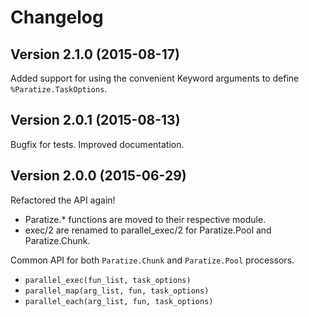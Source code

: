 Changelog
====

## Version 2.1.0 (2015-08-17)

Added support for using the convenient Keyword arguments to define `%Paratize.TaskOptions`.


## Version 2.0.1 (2015-08-13)

Bugfix for tests. Improved documentation.


## Version 2.0.0 (2015-06-29)

Refactored the API again!

* Paratize.* functions are moved to their respective module.
* exec/2 are renamed to parallel_exec/2 for Paratize.Pool and Paratize.Chunk.

Common API for both `Paratize.Chunk` and `Paratize.Pool` processors. 

* `parallel_exec(fun_list, task_options)`
* `parallel_map(arg_list, fun, task_options)`
* `parallel_each(arg_list, fun, task_options)`
